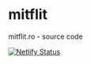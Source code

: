 # mitflit
mitflit.ro - source code

[![Netlify Status](https://api.netlify.com/api/v1/badges/53f52871-f997-474b-88bc-6377651d197d/deploy-status)](https://app.netlify.com/sites/mitflit/deploys)
